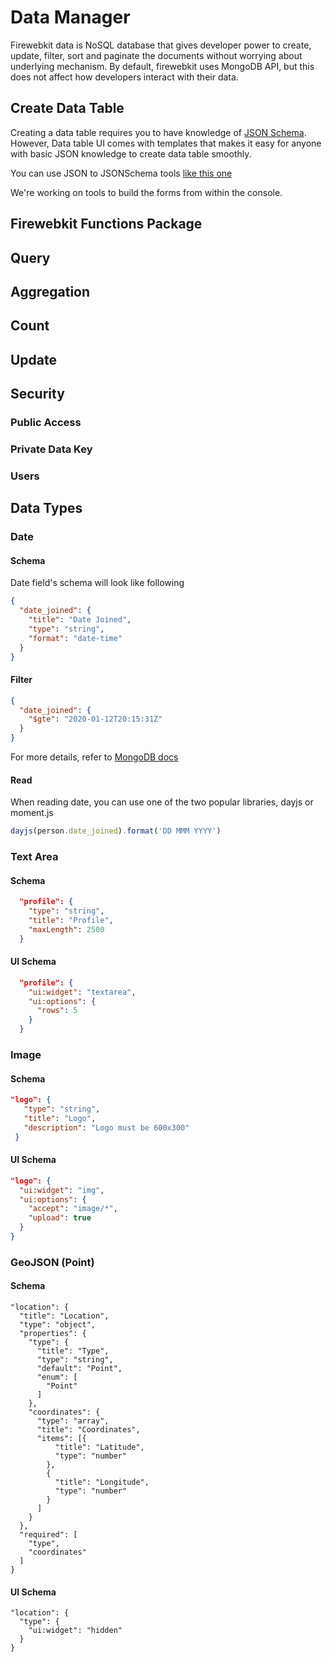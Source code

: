 # Data Manager
Firewebkit data is NoSQL database that gives developer power to create, update, filter, sort and paginate the documents without worrying about underlying mechanism. By default, firewebkit uses MongoDB API, but this does not affect how developers interact with their data.

## Create Data Table
Creating a data table requires you to have knowledge of [JSON Schema](https://json-schema.org/). However, Data table UI comes with templates that makes it easy for anyone with basic JSON knowledge to create data table smoothly.

You can use JSON to JSONSchema tools [like this one](https://www.liquid-technologies.com/online-json-to-schema-converter)

We're working on tools to build the forms from within the console.

## Firewebkit Functions Package
## Query

## Aggregation

## Count

## Update

## Security
### Public Access
### Private Data Key
### Users

## Data Types
### Date
#### Schema
Date field's schema will look like following

```json
{
  "date_joined": {
    "title": "Date Joined",
    "type": "string",
    "format": "date-time"
  }
}
```

#### Filter

```json
{
  "date_joined": {
    "$gte": "2020-01-12T20:15:31Z"
  }
}
```

For more details, refer to [MongoDB docs](https://docs.mongodb.com/manual/reference/operator/query/)

#### Read
When reading date, you can use one of the two popular libraries, dayjs or moment.js

```js
dayjs(person.date_joined).format('DD MMM YYYY')
```

### Text Area
#### Schema
```json
  "profile": {
    "type": "string",
    "title": "Profile",
    "maxLength": 2500
  }
```

#### UI Schema
```json
  "profile": {
    "ui:widget": "textarea",
    "ui:options": {
      "rows": 5
    }
  }
```
### Image
#### Schema
```json
"logo": {
   "type": "string",
   "title": "Logo",
   "description": "Logo must be 600x300"
 }
```
#### UI Schema
```json
"logo": {
  "ui:widget": "img",
  "ui:options": {
    "accept": "image/*",
    "upload": true
  }
}
```

### GeoJSON (Point)

#### Schema
```
"location": {
  "title": "Location",
  "type": "object",
  "properties": {
    "type": {
      "title": "Type",
      "type": "string",
      "default": "Point",
      "enum": [
        "Point"
      ]
    },
    "coordinates": {
      "type": "array",
      "title": "Coordinates",
      "items": [{
          "title": "Latitude",
          "type": "number"
        },
        {
          "title": "Longitude",
          "type": "number"
        }
      ]
    }
  },
  "required": [
    "type",
    "coordinates"
  ]
}
```

#### UI Schema
```
"location": {
  "type": {
    "ui:widget": "hidden"
  }
}
```
